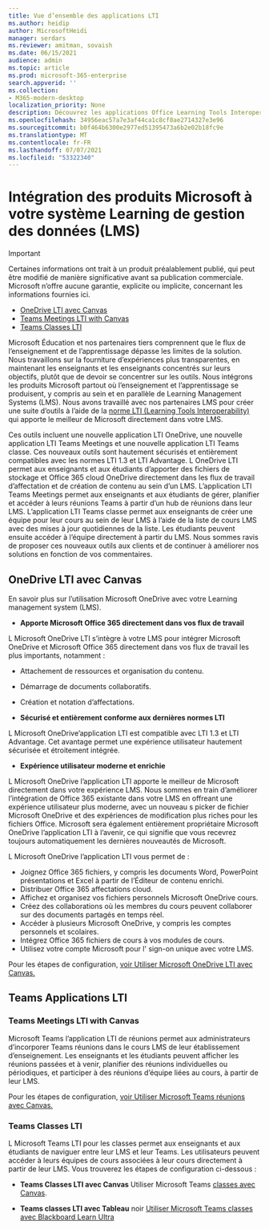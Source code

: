```yaml
---
title: Vue d’ensemble des applications LTI
ms.author: heidip
author: MicrosoftHeidi
manager: serdars
ms.reviewer: amitman, sovaish
ms.date: 06/15/2021
audience: admin
ms.topic: article
ms.prod: microsoft-365-enterprise
search.appverid: ''
ms.collection:
- M365-modern-desktop
localization_priority: None
description: Découvrez les applications Office Learning Tools Interoperability (LTI) dans M365 et comment ils aideront les enseignants lors de l’intégration d’applications Office à leur système de gestion Learning (LMS).
ms.openlocfilehash: 34956eac57a7e3af44ca1c8cf8ae2714327e3e96
ms.sourcegitcommit: b0f464b6300e2977ed51395473a6b2e02b18fc9e
ms.translationtype: MT
ms.contentlocale: fr-FR
ms.lasthandoff: 07/07/2021
ms.locfileid: "53322340"
---
```

# <a name="integrating-microsoft-products-with-your-learning-management-system-lms"></a>Intégration des produits Microsoft à votre système Learning de gestion des données (LMS)

> [!IMPORTANT]
> Certaines informations ont trait à un produit préalablement publié, qui peut être modifié de manière significative avant sa publication commerciale. Microsoft n’offre aucune garantie, explicite ou implicite, concernant les informations fournies ici.

- [OneDrive LTI avec Canvas](#onedrive-lti-with-canvas)
- [Teams Meetings LTI with Canvas](#teams-meetings-lti-with-canvas)
- [Teams Classes LTI](#teams-classes-lti)

Microsoft Éducation et nos partenaires tiers comprennent que le flux de l’enseignement et de l’apprentissage dépasse les limites de la solution. Nous travaillons sur la fourniture d’expériences plus transparentes, en maintenant les enseignants et les enseignants concentrés sur leurs objectifs, plutôt que de devoir se concentrer sur les outils. Nous intégrons les produits Microsoft partout où l’enseignement et l’apprentissage se produisent, y compris au sein et en parallèle de Learning Management Systems (LMS). Nous avons travaillé avec nos partenaires LMS pour créer une suite d’outils à l’aide de la [norme LTI (Learning Tools Interoperability)](https://www.imsglobal.org/activity/learning-tools-interoperability) qui apporte le meilleur de Microsoft directement dans votre LMS.

Ces outils incluent une nouvelle application LTI OneDrive, une nouvelle application LTI Teams Meetings et une nouvelle application LTI Teams classe. Ces nouveaux outils sont hautement sécurisés et entièrement compatibles avec les normes LTI 1.3 et LTI Advantage. L OneDrive LTI permet aux enseignants et aux étudiants d’apporter des fichiers de stockage et Office 365 cloud OneDrive directement dans les flux de travail d’affectation et de création de contenu au sein d’un LMS. L’application LTI Teams Meetings permet aux enseignants et aux étudiants de gérer, planifier et accéder à leurs réunions Teams à partir d’un hub de réunions dans leur LMS. L’application LTI Teams classe permet aux enseignants de créer une équipe pour leur cours au sein de leur LMS à l’aide de la liste de cours LMS avec des mises à jour quotidiennes de la liste. Les étudiants peuvent ensuite accéder à l’équipe directement à partir du LMS. Nous sommes ravis de proposer ces nouveaux outils aux clients et de continuer à améliorer nos solutions en fonction de vos commentaires.

## <a name="onedrive-lti-with-canvas"></a>OneDrive LTI avec Canvas

En savoir plus sur l’utilisation Microsoft OneDrive avec votre Learning management system (LMS).

- **Apporte Microsoft Office 365 directement dans vos flux de travail**

L Microsoft OneDrive LTI s’intègre à votre LMS pour intégrer Microsoft OneDrive et Microsoft Office 365 directement dans vos flux de travail les plus importants, notamment :

- Attachement de ressources et organisation du contenu.
- Démarrage de documents collaboratifs.
- Création et notation d’affectations.

- **Sécurisé et entièrement conforme aux dernières normes LTI**

L Microsoft OneDrive’application LTI est compatible avec LTI 1.3 et LTI Advantage. Cet avantage permet une expérience utilisateur hautement sécurisée et étroitement intégrée.

- **Expérience utilisateur moderne et enrichie**

L Microsoft OneDrive l’application LTI apporte le meilleur de Microsoft directement dans votre expérience LMS. Nous sommes en train d’améliorer l’intégration de Office 365 existante dans votre LMS en offreant une expérience utilisateur plus moderne, avec un nouveau s picker de fichier Microsoft OneDrive et des expériences de modification plus riches pour les fichiers Office. Microsoft sera également entièrement propriétaire Microsoft OneDrive l’application LTI à l’avenir, ce qui signifie que vous recevrez toujours automatiquement les dernières nouveautés de Microsoft.

L Microsoft OneDrive l’application LTI vous permet de :

- Joignez Office 365 fichiers, y compris les documents Word, PowerPoint présentations et Excel à partir de l’Éditeur de contenu enrichi.
- Distribuer Office 365 affectations cloud.
- Affichez et organisez vos fichiers personnels Microsoft OneDrive cours.
- Créez des collaborations où les membres du cours peuvent collaborer sur des documents partagés en temps réel.
- Accéder à plusieurs Microsoft OneDrive, y compris les comptes personnels et scolaires.
- Intégrez Office 365 fichiers de cours à vos modules de cours.
- Utilisez votre compte Microsoft pour l' sign-on unique avec votre LMS.

Pour les étapes de configuration, [voir Utiliser Microsoft OneDrive LTI avec Canvas.](use-onedrive-with-lms.md)

## <a name="teams-lti-apps"></a>Teams Applications LTI

### <a name="teams-meetings-lti-with-canvas"></a>Teams Meetings LTI with Canvas

Microsoft Teams l’application LTI de réunions permet aux administrateurs d’incorporer Teams réunions dans le cours LMS de leur établissement d’enseignement. Les enseignants et les étudiants peuvent afficher les réunions passées et à venir, planifier des réunions individuelles ou périodiques, et participer à des réunions d’équipe liées au cours, à partir de leur LMS.

Pour les étapes de configuration, [voir Utiliser Microsoft Teams réunions avec Canvas.](teams-meetings-with-canvas.md)

### <a name="teams-classes-lti"></a>Teams Classes LTI

L Microsoft Teams LTI pour les classes permet aux enseignants et aux étudiants de naviguer entre leur LMS et leur Teams. Les utilisateurs peuvent accéder à leurs équipes de cours associées à leur cours directement à partir de leur LMS. Vous trouverez les étapes de configuration ci-dessous :

- **Teams Classes LTI avec Canvas** Utiliser Microsoft Teams [classes avec Canvas](teams-classes-with-canvas.md).

- **Teams classes LTI avec Tableau** noir [Utiliser Microsoft Teams classes avec Blackboard Learn Ultra](teams-classes-with-blackboard.md)

